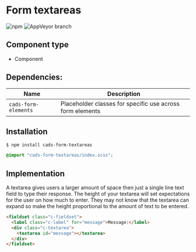 # Form textareas

![npm](https://img.shields.io/npm/v/:package.svg)
![AppVeyor branch](https://img.shields.io/appveyor/ci/:user/:repo/:branch.svg)

## Component type

- Component

## Dependencies:

| Name                 | Description                                               |
| -------------------- | --------------------------------------------------------- |
| `cads-form-elements` | Placeholder classes for specific use across form elements |

## Installation

```
$ npm install cads-form-textareas
```

```scss
@import "cads-form-textareas/index.scss";
```

## Implementation

A textarea gives users a larger amount of space then just a single line text field to type their response. The height of your textarea will set expectations for the user on how much to enter. They may not know that the textarea can expand so make the height proportional to the amount of text to be entered.

<!-- prettier-ignore-start -->
```html
<fieldset class="c-fieldset">
  <label class="c-label" for="message">Message:</label>
  <div class="c-textarea">
    <textarea id="message"></textarea>
  </div>
</fieldset>
```
<!-- prettier-ignore-end -->
